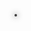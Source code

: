 <!DOCTYPE html>
<html>
<head>
  <title>Basic Doodle Jump HTML Game</title>
  <meta charset="UTF-8">
  <style>
  html, body {
      html, body {
        height: 100%;
        margin: 0;
      }  
      body {
        display: flex;
        align-items: center;
        justify-content: center;
      }
      canvas {
        border: 2px solid #3D3D3D;
        background-color: #E6E6E6;
        border-radius: 10px;
        box-shadow: 0px 0px 10px #000;
      }
    }
    </style>
  </style>
</head>
<body>
<canvas width="375" height="667" id="game"></canvas>
<script>
  const canvas = document.getElementById('game');
  const context = canvas.getContext('2d');

  // width and height of each platform and where platforms start
  const platformWidth = 65;
  const platformHeight = 20;
  const platformStart = canvas.height - 50;

  // player physics
  const gravity = 0.33;
  const drag = 0.3;
  const bounceVelocity = -12.5;

  // minimum and maximum vertical space between each platform
  let minPlatformSpace = 15;
  let maxPlatformSpace = 20;

  // information about each platform. the first platform starts in the
  // bottom middle of the screen
  let platforms = [{
    x: canvas.width / 2 - platformWidth / 2,
    y: platformStart
  }];

  // get a random number between the min (inclusive) and max (exclusive)
  function random(min, max) {
    return Math.random() * (max - min) + min;
  }

  // fill the initial screen with platforms
  let y = platformStart;
  while (y > 0) {
    // the next platform can be placed above the previous one with a space
    // somewhere between the min and max space
    y -= platformHeight + random(minPlatformSpace, maxPlatformSpace);

    // a platform can be placed anywhere 25px from the left edge of the canvas
    // and 25px from the right edge of the canvas (taking into account platform
    // width).
    // however the first few platforms cannot be placed in the center so
    // that the player will bounce up and down without going up the screen
    // until they are ready to move
    let x;
    do {
      x = random(25, canvas.width - 25 - platformWidth);
    } while (
      y > canvas.height / 2 &&
      x > canvas.width / 2 - platformWidth * 1.5 &&
      x < canvas.width / 2 + platformWidth / 2
    );

    platforms.push({ x, y });
  }

  // the doodle jumper
  const doodle = {
    width: 40,
    height: 60,
    x: canvas.width / 2 - 20,
    y: platformStart - 60,

    // velocity
    dx: 0,
    dy: 0
  };

  // keep track of player direction and actions
  let playerDir = 0;
  let keydown = false;
  let prevDoodleY = doodle.y;

  // game loop
  function loop() {
    requestAnimationFrame(loop);
    context.clearRect(0,0,canvas.width,canvas.height);

    // apply gravity to doodle
    doodle.dy += gravity;

    // if doodle reaches the middle of the screen, move the platforms down
    // instead of doodle up to make it look like doodle is going up
    if (doodle.y < canvas.height / 2 && doodle.dy < 0) {
      platforms.forEach(function(platform) {
        platform.y += -doodle.dy;
      });

      // add more platforms to the top of the screen as doodle moves up
      while (platforms[platforms.length - 1].y > 0) {
        platforms.push({
          x: random(25, canvas.width - 25 - platformWidth),
          y: platforms[platforms.length - 1].y - (platformHeight + random(minPlatformSpace, maxPlatformSpace))
        })

        // add a bit to the min/max platform space as the player goes up
        minPlatformSpace += 0.5;
        maxPlatformSpace += 0.5;

        // cap max space
        maxPlatformSpace = Math.min(maxPlatformSpace, canvas.height / 2);
      }
    }
    else {
      doodle.y += doodle.dy;
    }

    // only apply drag to horizontal movement if key is not pressed
    if (!keydown) {
      if (playerDir < 0) {
        doodle.dx += drag;

        // don't let dx go above 0
        if (doodle.dx > 0) {
          doodle.dx = 0;
          playerDir = 0;
        }
      }
      else if (playerDir > 0) {
        doodle.dx -= drag;

        if (doodle.dx < 0) {
          doodle.dx = 0;
          playerDir = 0;
        }
      }
    }

    doodle.x += doodle.dx;

    // make doodle wrap the screen
    if (doodle.x + doodle.width < 0) {
      doodle.x = canvas.width;
    }
    else if (doodle.x > canvas.width) {
      doodle.x = -doodle.width;
    }

    // draw platforms
    context.fillStyle = 'green';
    platforms.forEach(function(platform) {
      context.fillRect(platform.x, platform.y, platformWidth, platformHeight);

      // make doodle jump if it collides with a platform from above
      if (
        // doodle is falling
        doodle.dy > 0 &&

        // doodle was previous above the platform
        prevDoodleY + doodle.height <= platform.y &&

        // doodle collides with platform
        // (Axis Aligned Bounding Box [AABB] collision check)
        doodle.x < platform.x + platformWidth &&
        doodle.x + doodle.width > platform.x &&
        doodle.y < platform.y + platformHeight &&
        doodle.y + doodle.height > platform.y
      ) {
        // reset doodle position so it's on top of the platform
        doodle.y = platform.y - doodle.height;
        doodle.dy = bounceVelocity;
      }
    });

    // draw doodle
    context.fillStyle = 'yellow';
    context.fillRect(doodle.x, doodle.y, doodle.width, doodle.height);

    prevDoodleY = doodle.y;

    // remove any platforms that have gone offscreen
    platforms = platforms.filter(function(platform) {
      return platform.y < canvas.height;
    })
  }

  // listen to keyboard events to move doodle
  document.addEventListener('keydown', function(e) {
    // left arrow key
    if (e.which === 37) {
      keydown = true;
      playerDir = -1;
      doodle.dx = -3;

    }
    // right arrow key
    else if (e.which === 39) {
      keydown = true;
      playerDir = 1;
      doodle.dx = 3;
    }
  });

  document.addEventListener('keyup', function(e) {
    keydown = false;
  });

  // start the game
  requestAnimationFrame(loop);
</script>
</body>
</html>